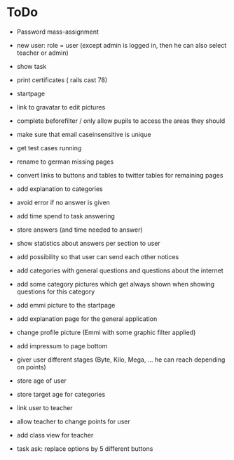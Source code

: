 # ToDo

- Password mass-assignment
- new user: role = user (except admin is logged in, then he can also select teacher or admin)
- show task
- print certificates ( rails cast 78)
- startpage
- link to gravatar to edit pictures
- complete beforefilter / only allow pupils to access the areas they should
- make sure that email caseinsensitive is unique
- get test cases running
- rename to german missing pages
- convert links to buttons and tables to twitter tables for remaining pages

- add explanation to categories
- avoid error if no answer is given

- add time spend to task answering
- store answers (and time needed to answer)
- show statistics about answers per section to user
- add possibility so that user can send each other notices
- add categories with general questions and questions about the internet
- add some category pictures which get always shown when showing questions for this category
- add emmi picture to the startpage
- add explanation page for the general application
- change profile picture (Emmi with some graphic filter applied)
- add impressum to page bottom
- giver user different stages (Byte, Kilo, Mega, ... he can reach depending on points)
- store age of user
- store target age for categories

- link user to teacher
- allow teacher to change points for user
- add class view for teacher


- task ask: replace options by 5 different buttons
